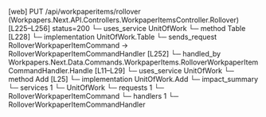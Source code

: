 [web] PUT /api/workpaperitems/rollover  (Workpapers.Next.API.Controllers.WorkpaperItemsController.Rollover)  [L225–L256] status=200
  └─ uses_service UnitOfWork
    └─ method Table [L228]
      └─ implementation UnitOfWork.Table
  └─ sends_request RolloverWorkpaperItemCommand -> RolloverWorkpaperItemCommandHandler [L252]
    └─ handled_by Workpapers.Next.Data.Commands.WorkpaperItems.RolloverWorkpaperItemCommandHandler.Handle [L11–L29]
      └─ uses_service UnitOfWork
        └─ method Add [L25]
          └─ implementation UnitOfWork.Add
  └─ impact_summary
    └─ services 1
      └─ UnitOfWork
    └─ requests 1
      └─ RolloverWorkpaperItemCommand
    └─ handlers 1
      └─ RolloverWorkpaperItemCommandHandler

